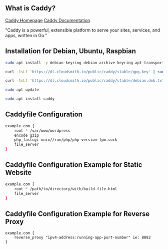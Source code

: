 ## What is Caddy?

[Caddy Homepage](https://caddyserver.com/)
[Caddy Documentation](https://caddyserver.com/docs/)

"Caddy is a powerful, extensible platform to serve your sites, services, and apps, written in Go."

## Installation for Debian, Ubuntu, Raspbian

```bash
sudo apt install -y debian-keyring debian-archive-keyring apt-transport-https
```

```bash
curl -1sLf 'https://dl.cloudsmith.io/public/caddy/stable/gpg.key' | sudo gpg --dearmor -o /usr/share/keyrings/caddy-stable-archive-keyring.gpg
```

```bash
curl -1sLf 'https://dl.cloudsmith.io/public/caddy/stable/debian.deb.txt' | sudo tee /etc/apt/sources.list.d/caddy-stable.list
```

```bash
sudo apt update
```

```bash
sudo apt install caddy
```

## Caddyfile Configuration
```bash
example.com {
	root * /var/www/wordpress
	encode gzip
	php_fastcgi unix//run/php/php-version-fpm.sock
	file_server
}
```

## Caddyfile Configuration Example for Static Website

```bash
example.com {
	root * /path/to/directory/with/build-file.html
	file_server
}
```

## Caddyfile Configuration Example for Reverse Proxy

```
example.com {
	reverse_proxy "ipv4-address:running-app-port-number" ie: 8082
}
```


